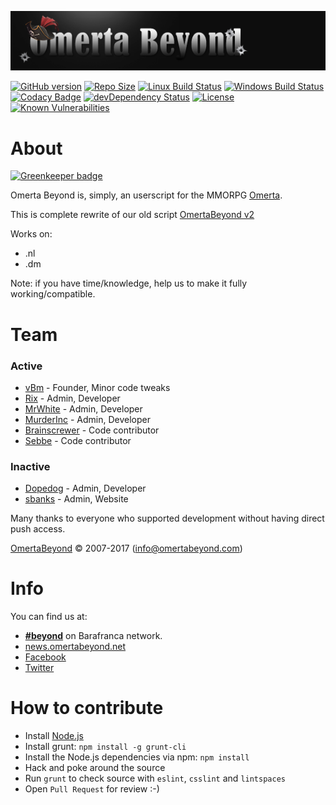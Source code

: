 ![OBv3](src/images/logo.png "Omerta Beyond v3")

[![GitHub version](https://badge.fury.io/gh/OmertaBeyond%2FOBv3.svg)](https://github.com/OmertaBeyond/OBv3/releases)
[![Repo Size](https://reposs.herokuapp.com/?path=OmertaBeyond/OBv3)](https://github.com/OmertaBeyond/OBv3/archive/master.zip)
[![Linux Build Status](https://img.shields.io/travis/OmertaBeyond/OBv3/master.svg?label=Linux%20build)](https://travis-ci.org/OmertaBeyond/OBv3)
[![Windows Build Status](https://img.shields.io/appveyor/ci/vBm/OBv3/master.svg?label=Windows%20build)](https://ci.appveyor.com/project/vBm/obv3)
[![Codacy Badge](https://img.shields.io/codacy/3b9bd8fcf7254a0f86bcc5db152a39a5.svg)](https://www.codacy.com/public/OmertaBeyond/OBv3)
[![devDependency Status](https://img.shields.io/david/dev/OmertaBeyond/OBv3.svg)](https://david-dm.org/OmertaBeyond/OBv3#info=devDependencies)
[![License](https://img.shields.io/badge/license-GPLv3-blue.svg)](http://opensource.org/licenses/GPL-3.0)
[![Known Vulnerabilities](https://snyk.io/test/github/OmertaBeyond/OBv3/badge.svg)](https://snyk.io/test/github/OmertaBeyond/OBv3)

# About

[![Greenkeeper badge](https://badges.greenkeeper.io/OmertaBeyond/OBv3.svg)](https://greenkeeper.io/)

Omerta Beyond is, simply, an userscript for the MMORPG [Omerta](http://www.barafranca.com).

This is complete rewrite of our old script [OmertaBeyond v2](https://github.com/OmertaBeyond/OBv2)


Works on:
 * .nl
 * .dm

Note: if you have time/knowledge, help us to make it fully working/compatible.


# Team

### Active
- [vBm](https://github.com/vBm) - Founder, Minor code tweaks
- [Rix](https://github.com/Gwildor) - Admin, Developer
- [MrWhite](https://github.com/Ivdbroek85) - Admin, Developer
- [MurderInc](https://github.com/baelor) - Admin, Developer
- [Brainscrewer](https://github.com/Brainscrewer) - Code contributor
- [Sebbe](https://github.com/Sebbe) - Code contributor

### Inactive
- [Dopedog](https://github.com/TheDopedog) - Admin, Developer
- [sbanks](https://github.com/susanbanks) - Admin, Website

Many thanks to everyone who supported development without having direct push access.

[OmertaBeyond](http://www.omertabeyond.net/) © 2007-2017 (info@omertabeyond.com)


# Info

You can find us at:

 * [**#beyond**](irc://irc.barafranca.com/beyond "irc://irc.barafranca.com/beyond") on Barafranca network.
 * [news.omertabeyond.net](http://news.omertabeyond.net)
 * [Facebook](http://www.facebook.com/OmertaBeyond)
 * [Twitter](http://twitter.com/omertabeyond)


# How to contribute

* Install [Node.js](http://nodejs.org/download/)
* Install grunt: `npm install -g grunt-cli`
* Install the Node.js dependencies via npm: `npm install`
* Hack and poke around the source
* Run `grunt` to check source with `eslint`, `csslint` and `lintspaces`
* Open `Pull Request` for review :-)
